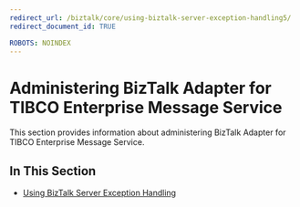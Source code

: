 ```yaml
---
redirect_url: /biztalk/core/using-biztalk-server-exception-handling5/
redirect_document_id: TRUE

ROBOTS: NOINDEX
--- 
```


# Administering BizTalk Adapter for TIBCO Enterprise Message Service
This section provides information about administering BizTalk Adapter for TIBCO Enterprise Message Service.  
  
## In This Section  
  
-   [Using BizTalk Server Exception Handling](../core/using-biztalk-server-exception-handling5.md)